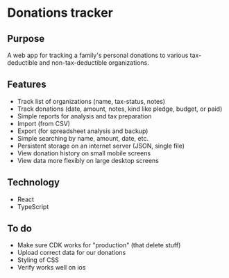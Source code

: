 # Donations tracker

## Purpose

A web app for tracking a family's personal donations to various tax-deductible and non-tax-deductible organizations.

## Features

- Track list of organizations (name, tax-status, notes)
- Track donations (date, amount, notes, kind like pledge, budget, or paid)
- Simple reports for analysis and tax preparation
- Import (from CSV)
- Export (for spreadsheet analysis and backup)
- Simple searching by name, amount, date, etc.
- Persistent storage on an internet server (JSON, single file)
- View donation history on small mobile screens
- View data more flexibly on large desktop screens

## Technology

- React
- TypeScript

## To do

- Make sure CDK works for "production" (that delete stuff)
- Upload correct data for our donations
- Styling of CSS
- Verify works well on ios
